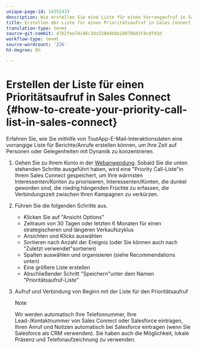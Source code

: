 ```yaml
---
unique-page-id: 14352433
description: Wie erstellen Sie eine Liste für einen Vorrangaufruf in Sales Connect - Marketing Docs - Produktdokumentation
title: Erstellen der Liste für einen Prioritätsaufruf in Sales Connect
translation-type: tm+mt
source-git-commit: 47b2fee7d146c3dc558d4bbb10070683f4cdfd3d
workflow-type: tm+mt
source-wordcount: '226'
ht-degree: 0%

---
```



# Erstellen der Liste für einen Prioritätsaufruf in Sales Connect {#how-to-create-your-priority-call-list-in-sales-connect}

Erfahren Sie, wie Sie mithilfe von ToutApp-E-Mail-Interaktionsdaten eine vorrangige Liste für Berichte/Anrufe erstellen können, um Ihre Zeit auf Personen oder Gelegenheiten mit Dynamik zu konzentrieren.

1. Gehen Sie zu Ihrem Konto in der [Webanwendung](http://toutapp.com/login). Sobald Sie die unten stehenden Schritte ausgeführt haben, wird eine &quot;Priority Call-Liste&quot;in Ihrem Sales Connect gespeichert, um Ihre wärmsten Interessenten/Konten zu priorisieren, Interessenten/Konten, die dunkel geworden sind, die niedrig hängenden Früchte zu erfassen, die Verbindungszeit zwischen Ihren Kampagnen zu verkürzen.
1. Führen Sie die folgenden Schritte aus.

   * Klicken Sie auf &quot;Ansicht Options&quot;
   * Zeitraum von 30 Tagen oder letzten 6 Monaten für einen strategischeren und längeren Verkaufszyklus
   * Ansichten und Klicks auswählen
   * Sortieren nach Anzahl der Ereignis (oder Sie können auch nach &quot;Zuletzt verwendet&quot;sortieren)
   * Spalten auswählen und organisieren (siehe Recommendations unten)
   * Eine größere Liste erstellen
   * Abschließender Schritt &quot;Speichern&quot;unter dem Namen &quot;Prioritätsaufruf-Liste&quot;

1. Aufruf und Verbindung von Beginn mit der Liste für den Prioritätsaufruf

   >[!NOTE]
   >
   >Wir werden automatisch Ihre Telefonnummer, Ihre Lead-/Kontaktnummer von Sales Connect oder Salesforce eintragen, Ihren Anruf und Notizen automatisch bei Salesforce eintragen (wenn Sie Salesforce als CRM verwenden). Sie haben auch die Möglichkeit, lokale Präsenz und Telefonaufzeichnung zu verwenden.

